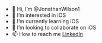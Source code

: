 - 👋 Hi, I’m @JonathanWilson1
- 👀 I’m interested in iOS
- 🌱 I’m currently learning iOS
- 💞️ I’m looking to collaborate on iOS
- 📫 How to reach me [LinkedIn](https://www.linkedin.com/in/jonathanwilson0/)

<!---
JonathanWilson1/JonathanWilson1 is a ✨ special ✨ repository because its `README.md` (this file) appears on your GitHub profile.
You can click the Preview link to take a look at your changes.
--->
